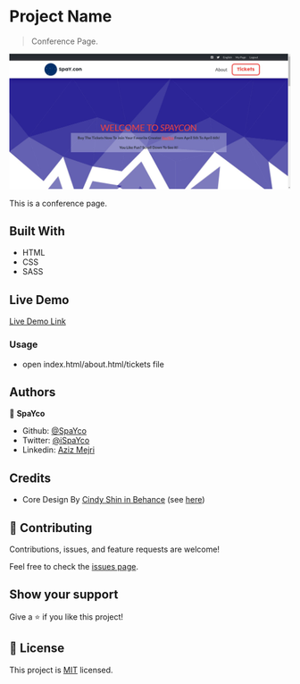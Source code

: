 # Project Name

> Conference Page.

![screenshot](./screenshot.png)

This is a conference page.

## Built With

- HTML
- CSS
- SASS

## Live Demo

[Live Demo Link](https://raw.githack.com/Spayco/Conference-page/beta/index.html)


### Usage

- open index.html/about.html/tickets file

## Authors

👤 **SpaYco**

- Github: [@SpaYco](https://github.com/SpaYco)
- Twitter: [@iSpaYco](https://twitter.com/iSpaYco)
- Linkedin: [Aziz Mejri](https://www.linkedin.com/in/spayco/)

## Credits 
- Core Design By [Cindy Shin in Behance](https://www.behance.net/adagio07) (see [here](https://www.behance.net/gallery/29845175/CC-Global-Summit-2015))

## 🤝 Contributing

Contributions, issues, and feature requests are welcome!

Feel free to check the [issues page](issues/).

## Show your support

Give a ⭐️ if you like this project!
## 📝 License

This project is [MIT](LICENSE) licensed.
